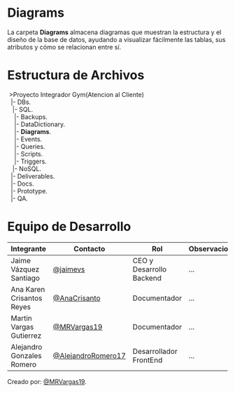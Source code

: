  
  # Diagrams

La carpeta **Diagrams** almacena diagramas que muestran la estructura y el diseño de la base de datos, ayudando a visualizar fácilmente las tablas, sus atributos y cómo se relacionan entre sí.

# Estructura de Archivos
&nbsp;>Proyecto Integrador Gym(Atencion al Cliente)<br>
&nbsp;&nbsp;|- DBs.<br>
&nbsp;&nbsp;&nbsp;|- SQL.<br>
&nbsp;&nbsp;&nbsp;&nbsp;|- Backups.<br>
&nbsp;&nbsp;&nbsp;&nbsp;|- DataDictionary.<br>
&nbsp;&nbsp;&nbsp;&nbsp;|- **Diagrams**.<br>
&nbsp;&nbsp;&nbsp;&nbsp;|- Events.<br>
&nbsp;&nbsp;&nbsp;&nbsp;|- Queries.<br>
&nbsp;&nbsp;&nbsp;&nbsp;|- Scripts.<br>
&nbsp;&nbsp;&nbsp;&nbsp;|- Triggers.<br>
&nbsp;&nbsp;&nbsp;|- NoSQL.<br>
&nbsp;&nbsp;|- Deliverables.<br>
&nbsp;&nbsp;|- Docs.<br>
&nbsp;&nbsp;|- Prototype.<br>
&nbsp;&nbsp;|- QA.<br>

# Equipo de Desarrollo

|Integrante|Contacto|Rol|Observaciones|
|----------|--------|---|-------------|
|Jaime Vázquez Santiago|[@jaimevs](https://github.com/jaimevs)|CEO y Desarrollo Backend|...|
|Ana Karen Crisantos Reyes|[@AnaCrisanto](https://github.com/AnaCrisanto)|Documentador|...|
|Martin Vargas Gutierrez|[@MRVargas19](https://github.com/MRVargas19)|Documentador|...|
|Alejandro Gonzales Romero|[@AlejandroRomero17](https://github.com/AlejandroRomero17)|Desarrollador FrontEnd|...|

Creado por: [@MRVargas19](https://github.com/MRVargas19).










